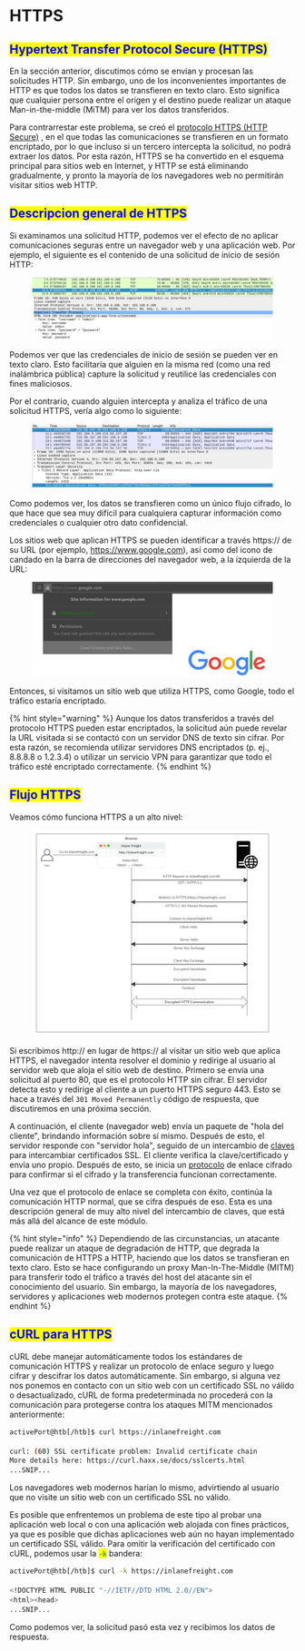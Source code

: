 # HTTPS

## <mark style="color:blue;">Hypertext Transfer Protocol Secure (HTTPS)</mark>

En la sección anterior, discutimos cómo se envían y procesan las solicitudes HTTP. Sin embargo, uno de los inconvenientes importantes de HTTP es que todos los datos se transfieren en texto claro. Esto significa que cualquier persona entre el origen y el destino puede realizar un ataque Man-in-the-middle (MiTM) para ver los datos transferidos.

Para contrarrestar este problema, se creó el [protocolo HTTPS (HTTP Secure)](https://tools.ietf.org/html/rfc2660) , en el que todas las comunicaciones se transfieren en un formato encriptado, por lo que incluso si un tercero intercepta la solicitud, no podrá extraer los datos. Por esta razón, HTTPS se ha convertido en el esquema principal para sitios web en Internet, y HTTP se está eliminando gradualmente, y pronto la mayoría de los navegadores web no permitirán visitar sitios web HTTP.



## <mark style="color:blue;">Descripcion general de HTTPS</mark>

Si examinamos una solicitud HTTP, podemos ver el efecto de no aplicar comunicaciones seguras entre un navegador web y una aplicación web. Por ejemplo, el siguiente es el contenido de una solicitud de inicio de sesión HTTP:

<figure><img src="../../.gitbook/assets/image (1).png" alt=""><figcaption></figcaption></figure>

Podemos ver que las credenciales de inicio de sesión se pueden ver en texto claro. Esto facilitaría que alguien en la misma red (como una red inalámbrica pública) capture la solicitud y reutilice las credenciales con fines maliciosos.

Por el contrario, cuando alguien intercepta y analiza el tráfico de una solicitud HTTPS, vería algo como lo siguiente:

<figure><img src="../../.gitbook/assets/image (3).png" alt=""><figcaption></figcaption></figure>

Como podemos ver, los datos se transfieren como un único flujo cifrado, lo que hace que sea muy difícil para cualquiera capturar información como credenciales o cualquier otro dato confidencial.

Los sitios web que aplican HTTPS se pueden identificar a través https:// de su URL (por ejemplo, https://www.google.com), así como del icono de candado en la barra de direcciones del navegador web, a la izquierda de la URL:

<figure><img src="../../.gitbook/assets/image (2).png" alt=""><figcaption></figcaption></figure>

Entonces, si visitamos un sitio web que utiliza HTTPS, como Google, todo el tráfico estaría encriptado.

{% hint style="warning" %}
Aunque los datos transferidos a través del protocolo HTTPS pueden estar encriptados, la solicitud aún puede revelar la URL visitada si se contactó con un servidor DNS de texto sin cifrar. Por esta razón, se recomienda utilizar servidores DNS encriptados (p. ej., 8.8.8.8 o 1.2.3.4) o utilizar un servicio VPN para garantizar que todo el tráfico esté encriptado correctamente.
{% endhint %}



## <mark style="color:blue;">Flujo HTTPS</mark>

Veamos cómo funciona HTTPS a un alto nivel:

<figure><img src="../../.gitbook/assets/image (4).png" alt=""><figcaption></figcaption></figure>

Si escribimos http:// en lugar de https:// al visitar un sitio web que aplica HTTPS, el navegador intenta resolver el dominio y redirige al usuario al servidor web que aloja el sitio web de destino. Primero se envía una solicitud al puerto 80, que es el protocolo HTTP sin cifrar. El servidor detecta esto y redirige al cliente a un puerto HTTPS seguro 443. Esto se hace a través del `301 Moved Permanently` código de respuesta, que discutiremos en una próxima sección.

A continuación, el cliente (navegador web) envía un paquete de "hola del cliente", brindando información sobre sí mismo. Después de esto, el servidor responde con "servidor hola", seguido de un intercambio de [claves](https://en.wikipedia.org/wiki/Key\_exchange) para intercambiar certificados SSL. El cliente verifica la clave/certificado y envía uno propio. Después de esto, se inicia un [protocolo](https://www.cloudflare.com/learning/ssl/what-happens-in-a-tls-handshake) de enlace cifrado para confirmar si el cifrado y la transferencia funcionan correctamente.

Una vez que el protocolo de enlace se completa con éxito, continúa la comunicación HTTP normal, que se cifra después de eso. Esta es una descripción general de muy alto nivel del intercambio de claves, que está más allá del alcance de este módulo.

{% hint style="info" %}
Dependiendo de las circunstancias, un atacante puede realizar un ataque de degradación de HTTP, que degrada la comunicación de HTTPS a HTTP, haciendo que los datos se transfieran en texto claro. Esto se hace configurando un proxy Man-In-The-Middle (MITM) para transferir todo el tráfico a través del host del atacante sin el conocimiento del usuario. Sin embargo, la mayoría de los navegadores, servidores y aplicaciones web modernos protegen contra este ataque.
{% endhint %}



## <mark style="color:blue;">cURL para HTTPS</mark>

cURL debe manejar automáticamente todos los estándares de comunicación HTTPS y realizar un protocolo de enlace seguro y luego cifrar y descifrar los datos automáticamente. Sin embargo, si alguna vez nos ponemos en contacto con un sitio web con un certificado SSL no válido o desactualizado, cURL de forma predeterminada no procederá con la comunicación para protegerse contra los ataques MITM mencionados anteriormente:

```bash
activePort@htb[/htb]$ curl https://inlanefreight.com

curl: (60) SSL certificate problem: Invalid certificate chain
More details here: https://curl.haxx.se/docs/sslcerts.html
...SNIP...
```

Los navegadores web modernos harían lo mismo, advirtiendo al usuario que no visite un sitio web con un certificado SSL no válido.

Es posible que enfrentemos un problema de este tipo al probar una aplicación web local o con una aplicación web alojada con fines prácticos, ya que es posible que dichas aplicaciones web aún no hayan implementado un certificado SSL válido. Para omitir la verificación del certificado con cURL, podemos usar la <mark style="color:green;">`-k`</mark> bandera:

```bash
activePort@htb[/htb]$ curl -k https://inlanefreight.com

<!DOCTYPE HTML PUBLIC "-//IETF//DTD HTML 2.0//EN">
<html><head>
...SNIP...
```

Como podemos ver, la solicitud pasó esta vez y recibimos los datos de respuesta.
